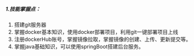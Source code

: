##### 1.技能掌握点：
1. 搭建git服务器
2. 掌握docker基本知识，使用docker部署项目，利用git一键部署项目上线
3. 注册dockerHub账号，掌握镜像拉取，掌握镜像的创建、上传、更新提交等。
4. 掌握java基础知识，可以使用springBoot搭建后台服务。